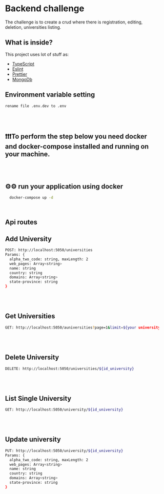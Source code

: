 # Backend challenge

The challenge is to create a crud where there is registration, editing, deletion, universities listing.

## What is inside?

This project uses lot of stuff as:

- [TypeScript](https://www.typescriptlang.org/)
- [Eslint](https://eslint.org/)
- [Prettier](https://prettier.io/)
- [MongoDb](https://www.mongodb.com/)

## Environment variable setting

```bash
rename file .env.dev to .env
```

<br/>
<br/>

## ❗❗❗To perform the step below you need docker and docker-compose installed and running on your machine.

<br/>
<br/>

## ⚙️⚙️ run your application using docker

```bash
  docker-compose up -d
```

<br/>

## Api routes

## Add University

```bash
POST: http://localhost:5050/universities
Params: {
  alpha_two_code: string, maxLength: 2
  web_pages: Array<string>
  name: string
  country: string
  domains: Array<string>
  state-province: string
}

```

<br/>
<br/>

## Get Universities

```bash
GET: http://localhost:5050/auniversities?page=1&limit=${your university limit}

```

<br/>
<br/>

## Delete University

```bash
DELETE: http://localhost:5050/universities/${id_university}

```

<br/>
<br/>

## List Single University

```bash
GET: http://localhost:5050/university/${id_university}

```

<br/>
<br/>

## Update university

```bash
PUT: http://localhost:5050/university/${id_university}
Params: {
  alpha_two_code: string, maxLength: 2
  web_pages: Array<string>
  name: string
  country: string
  domains: Array<string>
  state-province: string
}

```
